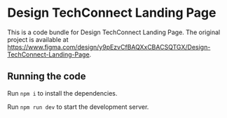 
  # Design TechConnect Landing Page

  This is a code bundle for Design TechConnect Landing Page. The original project is available at https://www.figma.com/design/y9pEzvCfBAQXxCBACSQTGX/Design-TechConnect-Landing-Page.

  ## Running the code

  Run `npm i` to install the dependencies.

  Run `npm run dev` to start the development server.
  
